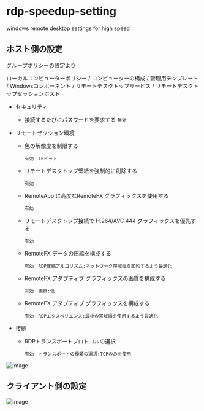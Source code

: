 # rdp-speedup-setting
windows remote desktop settings for high speed


## ホスト側の設定
グループポリシーの設定より

ローカルコンピューターポリシー / コンピューターの構成 / 管理用テンプレート / Windowsコンポーネント / リモートデスクトップサービス / リモートデスクトップセッションホスト

- セキュリティ
  - 接続するたびにパスワードを要求する
  ```無効```

- リモートセッション環境
  - 色の解像度を制限する

    ```有効　16ビット```
  - リモートデスクトップ壁紙を強制的に削除する
    
    ```有効```
  - RemoteApp に高度なRemoteFX グラフィックスを使用する
    
    ```有効```

  - リモートデスクトップ接続で H.264/AVC 444 グラフィックスを優先する
    
    ```有効```
  - RemoteFX データの圧縮を構成する
    
    ```有効　RDP圧縮アルゴリズム:ネットワーク帯域幅を節約するよう最適化```

  - RemoteFX アダプティブ グラフィックスの画質を構成する

    ```有効　画質:低```

  - RemoteFX アダプティブ グラフィックスを構成する

    ```有効　RDPエクスペリエンス:最小の帯域幅を使用するよう最適化```

- 接続
  - RDPトランスポートプロトコルの選択

    ```有効　トランスポートの種類の選択:TCPのみを使用```
    
    
![image](https://user-images.githubusercontent.com/75787495/142797239-19cf9a4c-2c28-4d59-98cc-136795d3ab27.png)
    
## クライアント側の設定

![image](https://user-images.githubusercontent.com/75787495/142797532-3af24226-7332-45c3-a307-cd54d6a8378a.png)




